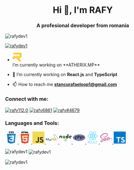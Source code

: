 <h1 align="center">Hi 👋, I'm RAFY</h1>
<h3 align="center">A profesional developer from romania</h3>

<p align="left"> <img src="https://komarev.com/ghpvc/?username=rafydev1&label=Profile%20views&color=0e75b6&style=flat" alt="rafydev1" /> </p>

<p align="left"> <a href="https://github.com/ryo-ma/github-profile-trophy"><img src="https://github-profile-trophy.vercel.app/?username=rafydev1" alt="rafydev1" /></a> </p>

- <div class="center"><a aria-current="page" href="/" class="router-link-active router-link-exact-active"><svg width="31" height="28" viewBox="0 0 31 28" fill="none" xmlns="http://www.w3.org/2000/svg"><path d="M27.2881 16.4558C28.2225 15.5742 28.8596 14.021 29.1569 11.7961L29.9638 6.003C30.0063 5.37331 30.0488 4.95352 30.0488 4.74363C30.0488 1.67916 28.18 0 24.7398 0H2.99426L2.1873 5.67766H9.06772H21.2996C22.2764 5.67766 22.7436 6.05547 22.7436 6.85307C22.7436 6.94753 22.733 7.05247 22.7012 7.14693V7.3988L22.3614 9.7916C22.234 10.8411 21.5969 11.3868 20.4926 11.3868H8.26076L1.38033 11.3448L0 21.0735H6.90166L7.4538 17.7991H11.1913L20.9598 28H29.9638L20.2803 17.7991H22.234C24.6973 17.7991 26.3962 17.3373 27.2881 16.4558Z" fill="#FFCE34"></path></svg></a></div> I’m currently working on **ATHERIX.MP**

- 🌱 I’m currently working on **React.js** and **TypeScript**

- 📫 How to reach me **stancurafaeloop1@gmail.com**

<h3 align="left">Connect with me:</h3>
<p align="left">
<a href="https://instagram.com/rafy112.0" target="blank"><img align="center" src="https://raw.githubusercontent.com/rahuldkjain/github-profile-readme-generator/master/src/images/icons/Social/instagram.svg" alt="rafy112.0" height="30" width="40" /></a>
<a href="https://www.youtube.com/c/rafy6861" target="blank"><img align="center" src="https://raw.githubusercontent.com/rahuldkjain/github-profile-readme-generator/master/src/images/icons/Social/youtube.svg" alt="rafy6861" height="30" width="40" /></a>
<a href="https://discord.gg/rafy#4679" target="blank"><img align="center" src="https://raw.githubusercontent.com/rahuldkjain/github-profile-readme-generator/master/src/images/icons/Social/discord.svg" alt="rafy#4679" height="30" width="40" /></a>
</p>

<h3 align="left">Languages and Tools:</h3>
<p align="left"> <a href="https://www.w3schools.com/css/" target="_blank" rel="noreferrer"> <img src="https://raw.githubusercontent.com/devicons/devicon/master/icons/css3/css3-original-wordmark.svg" alt="css3" width="40" height="40"/> </a> <a href="https://www.w3.org/html/" target="_blank" rel="noreferrer"> <img src="https://raw.githubusercontent.com/devicons/devicon/master/icons/html5/html5-original-wordmark.svg" alt="html5" width="40" height="40"/> </a> <a href="https://developer.mozilla.org/en-US/docs/Web/JavaScript" target="_blank" rel="noreferrer"> <img src="https://raw.githubusercontent.com/devicons/devicon/master/icons/javascript/javascript-original.svg" alt="javascript" width="40" height="40"/> </a> <a href="https://www.mysql.com/" target="_blank" rel="noreferrer"> <img src="https://raw.githubusercontent.com/devicons/devicon/master/icons/mysql/mysql-original-wordmark.svg" alt="mysql" width="40" height="40"/> </a> <a href="https://nodejs.org" target="_blank" rel="noreferrer"> <img src="https://raw.githubusercontent.com/devicons/devicon/master/icons/nodejs/nodejs-original-wordmark.svg" alt="nodejs" width="40" height="40"/> </a> <a href="https://www.php.net" target="_blank" rel="noreferrer"> <img src="https://raw.githubusercontent.com/devicons/devicon/master/icons/php/php-original.svg" alt="php" width="40" height="40"/> </a> <a href="https://reactjs.org/" target="_blank" rel="noreferrer"> <img src="https://raw.githubusercontent.com/devicons/devicon/master/icons/react/react-original-wordmark.svg" alt="react" width="40" height="40"/> </a> <a href="https://sass-lang.com" target="_blank" rel="noreferrer"> <img src="https://raw.githubusercontent.com/devicons/devicon/master/icons/sass/sass-original.svg" alt="sass" width="40" height="40"/> </a> <a href="https://www.typescriptlang.org/" target="_blank" rel="noreferrer"> <img src="https://raw.githubusercontent.com/devicons/devicon/master/icons/typescript/typescript-original.svg" alt="typescript" width="40" height="40"/> </a> </p>

<p><img align="left" src="https://github-readme-stats.vercel.app/api/top-langs?username=rafydev1&show_icons=true&locale=en&layout=compact" alt="rafydev1" /></p>

<p>&nbsp;<img align="center" src="https://github-readme-stats.vercel.app/api?username=rafydev1&show_icons=true&locale=en" alt="rafydev1" /></p>

<p><img align="center" src="https://github-readme-streak-stats.herokuapp.com/?user=rafydev1&" alt="rafydev1" /></p>
